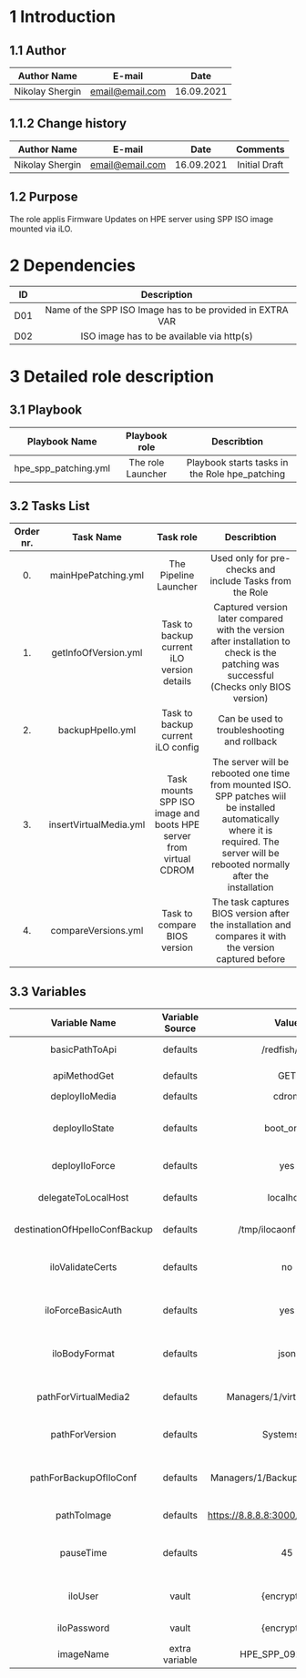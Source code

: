 # 1 Introduction

## 1.1 Author
| Author Name | E-mail | Date|
| :----------:| :---------------------:| :--------: |
| Nikolay Shergin | email@email.com | 16.09.2021 |

## 1.1.2 Change history
| Author Name | E-mail | Date| Comments | 
| :----------:| :---------------------:| :--------: | :----------: |
| Nikolay Shergin | email@email.com | 16.09.2021 | Initial Draft |

## 1.2 Purpose

The role applis Firmware Updates on HPE server using SPP ISO image mounted via iLO.

# 2 Dependencies
| ID | Description | 
| :----------:| :---------------------:| 
| D01 | Name of the SPP ISO Image has to be provided in EXTRA VAR |
| D02 | ISO image has to be available via http(s) |

# 3 Detailed role description

## 3.1 Playbook

| Playbook Name | Playbook role | Describtion|
| :----------:| :---------------------:| :--------: |
| hpe_spp_patching.yml | The role Launcher | Playbook starts tasks in the Role hpe_patching |

## 3.2 Tasks List
| Order nr. | Task Name | Task role | Describtion|
| :--: | :----------:| :---------------------:| :------------------------------: |
| 0. | mainHpePatching.yml | The Pipeline Launcher | Used only for pre-checks and include Tasks from the Role |
| 1. | getInfoOfVersion.yml| Task to backup current iLO version details | Captured version later compared with the version after installation to check is the patching was successful (Checks only BIOS version) |
| 2.| backupHpeIlo.yml | Task to backup current iLO config | Can be used to troubleshooting and rollback |
| 3. | insertVirtualMedia.yml | Task mounts SPP ISO image and boots HPE server from virtual CDROM | The server will be rebooted one time from mounted ISO. SPP patches wiil be installed automatically where it is required. The server will be rebooted normally after the installation  |
| 4. | compareVersions.yml | Task to compare BIOS version | The task captures BIOS version after the installation and compares it with the version captured before|

## 3.3 Variables

| Variable Name | Variable Source | Value | Describtion|
| :--: | :----------:| :---------------------:| :------------------------------: |
| basicPathToApi | defaults | /redfish/v1/ | path to redfish API |
| apiMethodGet | defaults | GET | API call method| 
| deployIloMedia | defaults | cdrom | boot source |
| deployIloState | defaults | boot_once | the state to boot only once from ISO|
| deployIloForce | defaults | yes | Forcing server reboot |
| delegateToLocalHost | defaults | localhost | perform the task from localhost |
| destinationOfHpeIloConfBackup | defaults | /tmp/ilocaonfbackups/ | path to storebackups |
| iloValidateCerts | defaults | no | ignore self-signed certificate warning | 
| iloForceBasicAuth | defaults | yes | authenticate via login and password |
| iloBodyFormat | defaults | json | the serialization of body format |
| pathForVirtualMedia2 | defaults | Managers/1/virtualmedia/2/ | path to redfish API for cdrom |
| pathForVersion | defaults | Systems/1/ | path to redfish API for versions |
| pathForBackupOfIloConf | defaults | Managers/1/BackupRestoreService |  path to redfish API for backup file |
| pathToImage | defaults | https://8.8.8.8:3000/SPP_Collection/ | URL for SPP ISO image | 
| pauseTime | defaults | 45 | Time to wait before compating the versions |
| iloUser | vault | {encrypted} | username to connect to iLO|
| iloPassword | vault | {encrypted} | password for iloUser |
| imageName | extra variable | HPE_SPP_092020.iso | name of the ISO file 
